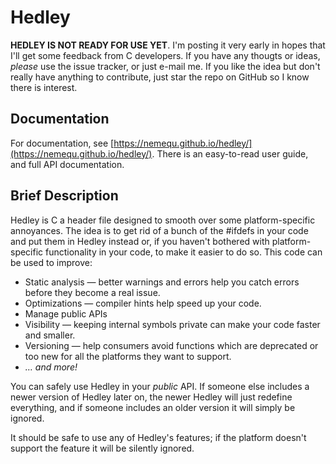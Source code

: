 # Hedley

**HEDLEY IS NOT READY FOR USE YET**.  I'm posting it very early in
hopes that I'll get some feedback from C developers.  If you have any
thougts or ideas, *please* use the issue tracker, or just e-mail me.
If you like the idea but don't really have anything to contribute,
just star the repo on GitHub so I know there is interest.

## Documentation

For documentation, see [https://nemequ.github.io/hedley/](https://nemequ.github.io/hedley/).
There is an easy-to-read user guide, and full API documentation.

## Brief Description

Hedley is C a header file designed to smooth over some
platform-specific annoyances.  The idea is to get rid of a bunch of
the #ifdefs in your code and put them in Hedley instead or, if you
haven't bothered with platform-specific functionality in your code, to
make it easier to do so.  This code can be used to improve:

 * Static analysis — better warnings and errors help you catch errors
   before they become a real issue.
 * Optimizations — compiler hints help speed up your code.
 * Manage public APIs
  * Visibility — keeping internal symbols private can make your code
    faster and smaller.
  * Versioning — help consumers avoid functions which are deprecated
    or too new for all the platforms they want to support.
 * *… and more!*

You can safely use Hedley in your *public* API.  If someone else
includes a newer version of Hedley later on, the newer Hedley will
just redefine everything, and if someone includes an older version it
will simply be ignored.

It should be safe to use any of Hedley's features; if the platform
doesn't support the feature it will be silently ignored.
